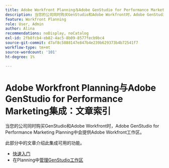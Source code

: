 ```yaml
---
title: Adobe Workfront Planning与Adobe GenStudio for Performance Marketing集成：文章索引
description: 当您的公司同时购买GenStudio和Adobe Workfront时，Adobe GenStudio for Performance Marketing Planning中会提供Adobe Workfront工作区。 此部分中的文章介绍此集成可用的功能。
feature: Workfront Planning
role: User, Admin
author: Alina
recommendations: noDisplay, noCatalog
exl-id: 2fb8fcb4-eb82-4ac5-8b09-8577fecb9bc4
source-git-commit: d7af8c5888147e847b4e239b629373b4b72541f7
workflow-type: tm+mt
source-wordcount: '101'
ht-degree: 1%

---
```


<!--
Better metadata when published:
---
title: "Adobe Workfront Planning and Adobe GenStudio for Performance Marketing Integration: Article Index"
description: The GenStudio for Performance Marketing workspace is available in Adobe Workfront Planning when your company has purchased both products. The articles in this list describe the functionality available for this integration. 
feature: Workfront Planning
role: User, Admin
author: Alina
recommendations: noDisplay, noCatalog
---
-->

# Adobe Workfront Planning与Adobe GenStudio for Performance Marketing集成：文章索引

当您的公司同时购买GenStudio和Adobe Workfront时，Adobe GenStudio for Performance Marketing Planning中会提供Adobe Workfront工作区。

此部分中的文章介绍此集成可用的功能。

* [快速入门](/help/quicksilver/planning/planning-and-genstudio-integration/get-started-with-workfront-planning-and-genstudio-integration.md)
* 在Planning中[管理GenStudio工作区](/help/quicksilver/planning/planning-and-genstudio-integration/manage-gen-studio-workspace-in-planning.md)
  <!--* [Promote Adobe Workfront Planning workspace to GenStudio](/help/quicksilver/planning/planning-and-genstudio-integration/promote-planning-workspace-to-genstudio.md)-->
